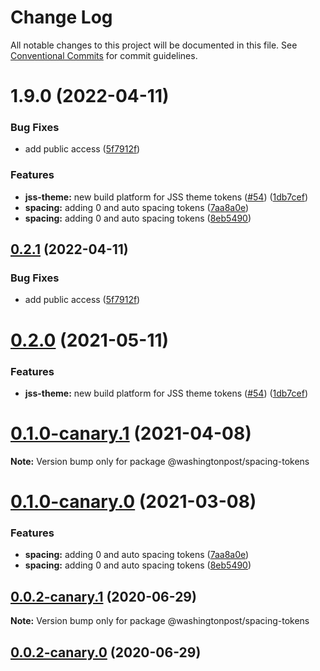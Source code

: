 # Change Log

All notable changes to this project will be documented in this file.
See [Conventional Commits](https://conventionalcommits.org) for commit guidelines.

# 1.9.0 (2022-04-11)


### Bug Fixes

* add public access ([5f7912f](https://github.com/WPMedia/wp-design-tokens/commit/5f7912fa9023d91b437f5f67afb8dc0904f06269))


### Features

* **jss-theme:** new build platform for JSS theme tokens ([#54](https://github.com/WPMedia/wp-design-tokens/issues/54)) ([1db7cef](https://github.com/WPMedia/wp-design-tokens/commit/1db7cef56bd075cd732968dca9ee5e750f616554))
* **spacing:** adding 0 and auto spacing tokens ([7aa8a0e](https://github.com/WPMedia/wp-design-tokens/commit/7aa8a0e93b65e163446fd0a56bf9723e7a59fab5))
* **spacing:** adding 0 and auto spacing tokens ([8eb5490](https://github.com/WPMedia/wp-design-tokens/commit/8eb5490654e0fe0c72711a3467c1e9ed903d4e81))





## [0.2.1](https://github.com/WPMedia/wp-design-tokens/compare/@washingtonpost/spacing-tokens@0.2.0...@washingtonpost/spacing-tokens@0.2.1) (2022-04-11)


### Bug Fixes

* add public access ([5f7912f](https://github.com/WPMedia/wp-design-tokens/commit/5f7912fa9023d91b437f5f67afb8dc0904f06269))





# [0.2.0](https://github.com/WPMedia/wp-design-tokens/compare/@washingtonpost/spacing-tokens@0.1.0-canary.1...@washingtonpost/spacing-tokens@0.2.0) (2021-05-11)


### Features

* **jss-theme:** new build platform for JSS theme tokens ([#54](https://github.com/WPMedia/wp-design-tokens/issues/54)) ([1db7cef](https://github.com/WPMedia/wp-design-tokens/commit/1db7cef56bd075cd732968dca9ee5e750f616554))





# [0.1.0-canary.1](https://github.com/WPMedia/wp-design-tokens/compare/@washingtonpost/spacing-tokens@0.1.0-canary.0...@washingtonpost/spacing-tokens@0.1.0-canary.1) (2021-04-08)

**Note:** Version bump only for package @washingtonpost/spacing-tokens





# [0.1.0-canary.0](https://github.com/WPMedia/wp-design-tokens/compare/@washingtonpost/spacing-tokens@0.0.2-canary.1...@washingtonpost/spacing-tokens@0.1.0-canary.0) (2021-03-08)


### Features

* **spacing:** adding 0 and auto spacing tokens ([7aa8a0e](https://github.com/WPMedia/wp-design-tokens/commit/7aa8a0e93b65e163446fd0a56bf9723e7a59fab5))
* **spacing:** adding 0 and auto spacing tokens ([8eb5490](https://github.com/WPMedia/wp-design-tokens/commit/8eb5490654e0fe0c72711a3467c1e9ed903d4e81))





## [0.0.2-canary.1](https://github.com/WPMedia/wp-design-tokens/compare/@washingtonpost/spacing-tokens@0.0.2-canary.0...@washingtonpost/spacing-tokens@0.0.2-canary.1) (2020-06-29)

**Note:** Version bump only for package @washingtonpost/spacing-tokens





## [0.0.2-canary.0](https://github.com/WPMedia/wp-design-tokens/compare/@washingtonpost/spacing-tokens@0.0.2-canary.0...@washingtonpost/spacing-tokens@0.0.2-canary.0) (2020-06-29)
